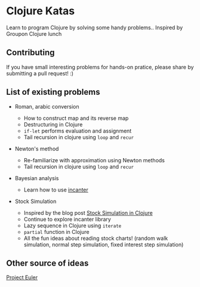 # Clojure Katas
Learn to program Clojure by solving some handy problems..
Inspired by Groupon Clojure lunch

## Contributing
If you have small interesting problems for hands-on pratice, please share by submitting a pull request! :)

## List of existing problems
* Roman, arabic conversion
  - How to construct map and its reverse map
  - Destructuring in Clojure
  - `if-let` performs evaluation and assignment
  - Tail recursion in clojure using `loop` and `recur`

* Newton's method
  - Re-familiarize with approximation using Newton methods
  - Tail recursion in clojure using `loop` and `recur`

* Bayesian analysis
  - Learn how to use [incanter](https://github.com/liebke/incanter)

* Stock Simulation
  - Inspired by the blog post [Stock Simulation in Clojure](http://blog.safaribooksonline.com/2013/08/01/stock-simulation-in-clojure/)
  - Continue to explore incanter library
  - Lazy sequence in Clojure using `iterate`
  - `partial` function in Clojure
  - All the fun ideas about reading stock charts! (random walk simulation, normal step simulation, fixed interest step simulation)

## Other source of ideas
[Project Euler](http://projecteuler.net/problems)
